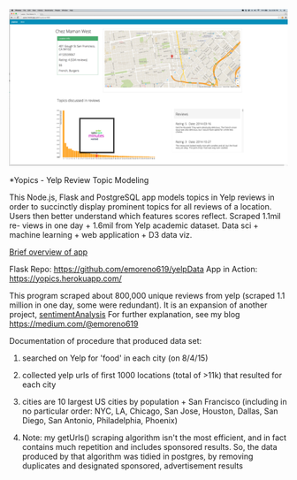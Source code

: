 <img src="./public/images/yopics.png" alt="">

*Yopics - Yelp Review Topic Modeling

This Node.js, Flask and PostgreSQL app models topics in Yelp reviews in order to succinctly display prominent topics for all reviews of a location. Users then better understand which features scores reflect. Scraped 1.1mil re- views in one day + 1.6mil from Yelp academic dataset. Data sci + machine learning + web application + D3 data viz. 

<a href="http://prezi.com/1yy4lqqxevdb/?utm_campaign=share&utm_medium=copy">Brief overview of app</a>

Flask Repo: https://github.com/emoreno619/yelpData
App in Action: https://yopics.herokuapp.com/

This program scraped about 800,000 unique reviews from yelp (scraped 1.1 million in one day, some were redundant). It is an expansion of another project, [sentimentAnalysis](https://github.com/emoreno619/sentimentAnalysis) For further explanation, see my blog https://medium.com/@emoreno619

Documentation of procedure that produced data set:

1) searched on Yelp for 'food' in each city (on 8/4/15)

2) collected yelp urls of first 1000 locations (total of >11k) that resulted
   for each city
   
3) cities are 10 largest US cities by population + San Francisco (including
   in no particular order: NYC, LA, Chicago, San Jose, Houston, Dallas, San
   Diego, San Antonio, Philadelphia, Phoenix)
   
4) Note: my getUrls() scraping algorithm isn't the most efficient,
   and in fact contains much repetition and includes sponsored results.
   So, the data produced by that algorithm was tidied in postgres, by
   removing duplicates and designated sponsored, advertisement results
